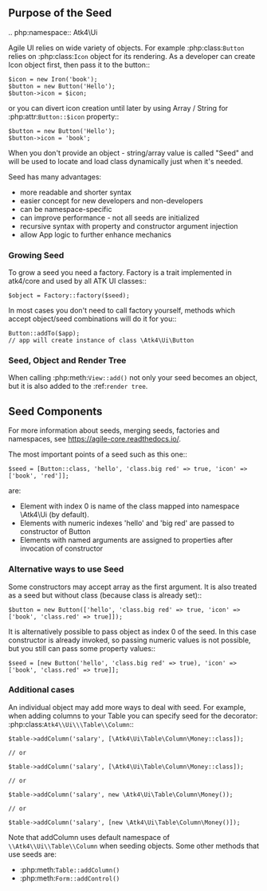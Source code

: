## Purpose of the Seed

.. php:namespace:: Atk4\Ui

Agile UI relies on wide variety of objects. For example :php:class:`Button` relies on
:php:class:`Icon` object for its rendering. As a developer can create Icon object first,
then pass it to the button::

    $icon = new Iron('book');
    $button = new Button('Hello');
    $button->icon = $icon;

or you can divert icon creation until later by using Array / String for :php:attr:`Button::$icon`
property::

    $button = new Button('Hello');
    $button->icon = 'book';

When you don't provide an object - string/array value is called "Seed" and will be used to
locate and load class dynamically just when it's needed.

Seed has many advantages:

 - more readable and shorter syntax
 - easier concept for new developers and non-developers
 - can be namespace-specific
 - can improve performance - not all seeds are initialized
 - recursive syntax with property and constructor argument injection
 - allow App logic to further enhance mechanics

### Growing Seed

To grow a seed you need a factory. Factory is a trait implemented in atk4/core and used by all
ATK UI classes::

    $object = Factory::factory($seed);

In most cases you don't need to call factory yourself, methods which accept object/seed combinations
will do it for you::

    Button::addTo($app);
    // app will create instance of class \Atk4\Ui\Button

### Seed, Object and Render Tree

When calling :php:meth:`View::add()` not only your seed becomes an object, but it is also added to
the :ref:`render tree`.

## Seed Components

For more information about seeds, merging seeds, factories and namespaces, see https://agile-core.readthedocs.io/.

The most important points of a seed such as this one::

    $seed = [Button::class, 'hello', 'class.big red' => true, 'icon' => ['book', 'red']];

are:

 - Element with index 0 is name of the class mapped into namespace \Atk4\Ui (by default).
 - Elements with numeric indexes 'hello' and 'big red' are passed to constructor of Button
 - Elements with named arguments are assigned to properties after invocation of constructor

### Alternative ways to use Seed

Some constructors may accept array as the first argument. It is also treated as a seed
but without class (because class is already set)::

    $button = new Button(['hello', 'class.big red' => true, 'icon' => ['book', 'class.red' => true]]);

It is alternatively possible to pass object as index 0 of the seed. In this case
constructor is already invoked, so passing numeric values is not possible, but
you still can pass some property values::

    $seed = [new Button('hello', 'class.big red' => true), 'icon' => ['book', 'class.red' => true]];

### Additional cases

An individual object may add more ways to deal with seed. For example, when adding columns
to your Table you can specify seed for the decorator: :php:class:`Atk4\\Ui\\\Table\\Column`::

    $table->addColumn('salary', [\Atk4\Ui\Table\Column\Money::class]);

    // or

    $table->addColumn('salary', [\Atk4\Ui\Table\Column\Money::class]);

    // or

    $table->addColumn('salary', new \Atk4\Ui\Table\Column\Money());

    // or

    $table->addColumn('salary', [new \Atk4\Ui\Table\Column\Money()]);

Note that addColumn uses default namespace of `\\Atk4\\Ui\\Table\\Column` when seeding objects. Some
other methods that use seeds are:

 - :php:meth:`Table::addColumn()`
 - :php:meth:`Form::addControl()`

